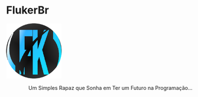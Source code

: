 # FlukerBr
<p align="left">
  <img alt="." src="./img/fkcircle.png" width="150" height="150" />
</p>
<p align="right"> Um Simples Rapaz que Sonha em Ter um Futuro na Programação... </p>
